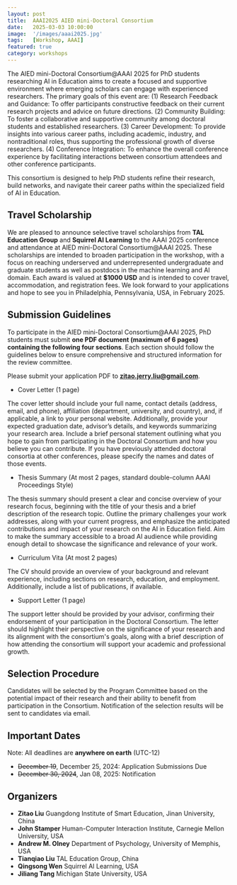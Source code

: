 ```yaml
---
layout: post
title:  AAAI2025 AIED mini-Doctoral Consortium
date:   2025-03-03 10:00:00
image:  '/images/aaai2025.jpg'
tags:   [Workshop, AAAI]
featured: true
category: workshops
---
```


The AIED mini-Doctoral Consortium@AAAI 2025 for PhD students researching AI in Education aims to create a focused and supportive environment where emerging scholars can engage with experienced researchers. The primary goals of this event are: (1) Research Feedback and Guidance: To offer participants constructive feedback on their current research projects and advice on future directions. (2) Community Building: To foster a collaborative and supportive community among doctoral students and established researchers. (3) Career Development: To provide insights into various career paths, including academic, industry, and nontraditional roles, thus supporting the professional growth of diverse researchers. (4) Conference Integration: To enhance the overall conference experience by facilitating interactions between consortium attendees and other conference participants.
 
This consortium is designed to help PhD students refine their research, build networks, and navigate their career paths within the specialized field of AI in Education.


## Travel Scholarship 

We are pleased to announce selective travel scholarships from **TAL Education Group** and **Squirrel AI Learning** to the AAAI 2025 conference and attendance at AIED mini-Doctoral Consortium@AAAI 2025. These scholarships are intended to broaden participation in the workshop, with a focus on reaching underserved and underrepresented undergraduate and graduate students as well as postdocs in the machine learning and AI domain. Each award is valued at **$1000 USD** and is intended to cover travel, accommodation, and registration fees. We look forward to your applications and hope to see you in Philadelphia, Pennsylvania, USA, in February 2025.


## Submission Guidelines
To participate in the AIED mini-Doctoral Consortium@AAAI 2025, PhD students must submit **one PDF document (maximum of 6 pages) containing the following four sections**. Each section should follow the guidelines below to ensure comprehensive and structured information for the review committee.

Please submit your application PDF to **zitao.jerry.liu@gmail.com**.
 
* Cover Letter (1 page)

The cover letter should include your full name, contact details (address, email, and phone), affiliation (department, university, and country), and, if applicable, a link to your personal website. Additionally, provide your expected graduation date, advisor’s details, and keywords summarizing your research area. Include a brief personal statement outlining what you hope to gain from participating in the Doctoral Consortium and how you believe you can contribute. If you have previously attended doctoral consortia at other conferences, please specify the names and dates of those events.
 
* Thesis Summary (At most 2 pages, standard double-column AAAI Proceedings Style)

The thesis summary should present a clear and concise overview of your research focus, beginning with the title of your thesis and a brief description of the research topic. Outline the primary challenges your work addresses, along with your current progress, and emphasize the anticipated contributions and impact of your research on the AI in Education field. Aim to make the summary accessible to a broad AI audience while providing enough detail to showcase the significance and relevance of your work.
 
* Curriculum Vita (At most 2 pages)

The CV should provide an overview of your background and relevant experience, including sections on research, education, and employment. Additionally, include a list of publications, if available.
 
* Support Letter (1 page)

The support letter should be provided by your advisor, confirming their endorsement of your participation in the Doctoral Consortium. The letter should highlight their perspective on the significance of your research and its alignment with the consortium's goals, along with a brief description of how attending the consortium will support your academic and professional growth.
 
## Selection Procedure

Candidates will be selected by the Program Committee based on the potential impact of their research and their ability to benefit from participation in the Consortium. Notification of the selection results will be sent to candidates via email.


## Important Dates

Note: All deadlines are **anywhere on earth** (UTC-12)

* ~~December 19~~, December 25, 2024: Application Submissions Due 
* ~~December 30, 2024~~, Jan 08, 2025: Notification



## Organizers

<!-- ![Beautiful place]({{site.baseurl}}/images/aaai2022_workshop_organizers.jpg) -->

* **Zitao Liu** Guangdong Institute of Smart Education, Jinan University, China
* **John Stamper** Human-Computer Interaction Institute,  Carnegie Mellon University, USA
* **Andrew M. Olney** Department of Psychology, University of Memphis, USA
* **Tianqiao Liu** TAL Education Group, China
* **Qingsong Wen** Squirrel AI Learning, USA
* **Jiliang Tang** Michigan State University, USA